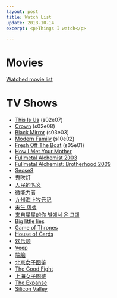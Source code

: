 ```yaml
---
layout: post
title: Watch List
update: 2018-10-14
excerpt: <p>Things I watch</p>

---
```


# Movies

[Watched movie list](https://movie.douban.com/people/58048467/)

# TV Shows
* [This Is Us](https://www.imdb.com/title/tt5555260/) (s02e07)
* [Crown](http://www.imdb.com/title/tt4786824/) (s02e08)
* [Black Mirror](http://www.imdb.com/title/tt2085059/) (s03e03)
* [Modern Family](http://www.imdb.com/title/tt1442437/) (s10e02)
* [Fresh Off The Boat](http://www.imdb.com/title/tt3551096/) (s05e01)
* [How I Met Your Mother](http://www.imdb.com/title/tt0460649/)
* [Fullmetal Alchemist 2003](http://www.imdb.com/title/tt0421357/)
* [Fullmetal Alchemist: Brotherhood 2009](http://www.imdb.com/title/tt1355642/)
* [Secse8](http://www.imdb.com/title/tt2431438/)
* [鬼吹灯](http://www.imdb.com/title/tt6413278/)
* [人民的名义](http://www.imdb.com/title/tt6742348/)
* [微能力者](https://movie.douban.com/subject/26774711/)
* [九州海上牧云记](https://movie.douban.com/subject/26322999/)
* [未生 미생](https://movie.douban.com/subject/25870057/)
* [来自星星的你 별에서 온 그대](https://movie.douban.com/subject/25698722/)
* [Big little lies](http://www.imdb.com/title/tt3920596/)
* [Game of Thrones](http://www.imdb.com/title/tt0944947/)
* [House of Cards](http://www.imdb.com/title/tt1856010/)
* [欢乐颂](https://movie.douban.com/subject/26743573/)
* [Veep](http://www.imdb.com/title/tt1759761)
* [端脑](https://movie.douban.com/subject/27006122/)
* [北京女子图鉴](https://movie.douban.com/subject/27176635/)
* [The Good Fight](http://www.imdb.com/title/tt5853176/)
* [上海女子图鉴](https://movie.douban.com/subject/27185556/)
* [The Expanse](http://www.imdb.com/title/tt3230854/)
* [Silicon Valley](http://www.imdb.com/title/tt2575988/)